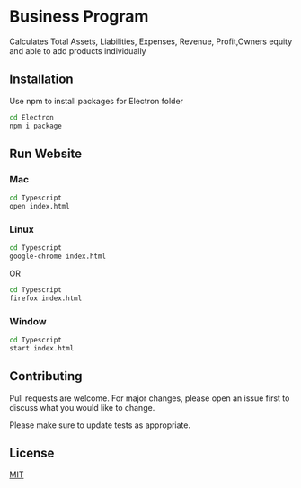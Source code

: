 # Business Program 
Calculates Total Assets, Liabilities, Expenses, Revenue, Profit,Owners equity and able to add products individually

## Installation
Use npm to install packages for Electron folder
```bash
cd Electron
npm i package
```
## Run Website

### Mac
```bash
cd Typescript 
open index.html
```
### Linux
```bash
cd Typescript 
google-chrome index.html
```
OR 
```bash
cd Typescript 
firefox index.html
```
### Window
```bash
cd Typescript 
start index.html
```
## Contributing
Pull requests are welcome. For major changes, please open an issue first to discuss what you would like to change.

Please make sure to update tests as appropriate.

## License
[MIT](https://choosealicense.com/licenses/mit/)
